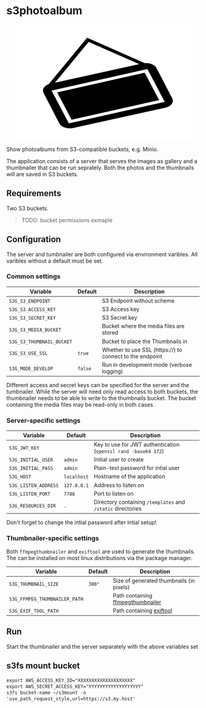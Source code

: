 # s3photoalbum

<p align="center">
  <img width="460" height="300" src="./logo.svg">
</p>

Show photoalbums from S3-compatible buckets, e.g. Minio.

The application consists of a server that serves the images as gallery and a
thumbnailer that can be run seprately. Both the photos and the thumbnails will
are saved in S3 buckets.

## Requirements

Two S3 buckets.

> TODO: bucket permissions exmaple

## Configuration

The server and tumbnailer are both configured via environment varibles. All
varibles without a default must be set.

### Common settings

| Variable                  | Default | Description                                                 |
|---------------------------|---------|-------------------------------------------------------------|
| `S3G_S3_ENDPOINT`         |         | S3 Endpoint without scheme                                  |
| `S3G_S3_ACCESS_KEY`       |         | S3 Access key                                               |
| `S3G_S3_SECRET_KEY`       |         | S3 Secret key                                               |
| `S3G_S3_MEDIA_BUCKET`     |         | Bucket where the media files are stored                     |
| `S3G_S3_THUMBNAIL_BUCKET` |         | Bucket to place the Thumbnails in                           |
| `S3G_S3_USE_SSL`          | `true`  | Whether to use SSL (https://) to connect to the endpoint    |
| `S3G_MODE_DEVELOP`        | `false` | Run in development mode (verbose logging)                   |

Different access and secret keys can be specified for the server and the
tumbnailer. While the server will need only read access to both buckets, the
thumbnailer needs to be able to write to the thumbnails bucket. The bucket
containing the media files may be read-only in both cases.

### Server-specific settings

| Variable             | Default     | Description                                                    |
|----------------------|-------------|----------------------------------------------------------------|
| `S3G_JWT_KEY`        |             | Key to use for JWT authentication (`openssl rand -base64 172`) |
| `S3G_INITIAL_USER`   | `admin`     | Initial user to create                                         |
| `S3G_INITIAL_PASS`   | `admin`     | Plain-text password for intial user                            |
| `S3G_HOST`           | `localhost` | Hostname of the application                                    |
| `S3G_LISTEN_ADDRESS` | `127.0.0.1` | Address to listen on                                           |
| `S3G_LISTEN_PORT`    | `7788`      | Port to listen on                                              |
| `S3G_RESOURCES_DIR`  | `.`         | Directory containing `/templates` and `/static` directories    |

Don't forget to change the intial password after intial setup!

### Thumbnailer-specific settings

Both `ffmpegthumbnailer` and `exiftool` are used to generate the thumbnails. The
can be installed on most linux distributions via the package manager.

| Variable                      | Default | Description                                                                       |
|-------------------------------|---------|-----------------------------------------------------------------------------------|
| `S3G_THUMBNAIL_SIZE`          | `300"`  | Size of generated thumbnails (in pixels)                                          |
| `S3G_FFMPEG_THUMBNAILER_PATH` |         | Path containing [ffmpegthumbnailer](https://github.com/dirkvdb/ffmpegthumbnailer) |
| `S3G_EXIF_TOOL_PATH`          |         | Path containing [exiftool](https://exiftool.org/)                                 |

## Run

Start the thumbnailer and the server separately with the above variables set


## s3fs mount bucket
```
export AWS_ACCESS_KEY_ID="XXXXXXXXXXXXXXXXXXXX"
export AWS_SECRET_ACCESS_KEY="YYYYYYYYYYYYYYYYYYY"
s3fs bucket-name ~/s3mount -o 'use_path_request_style,url=https://s3.my.host'
```
